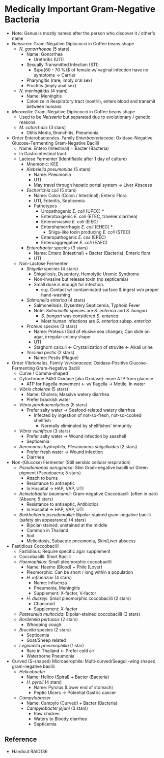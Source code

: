 # Medically Important Gram-Negative Bacteria

* Note: Genus is mostly named after the person who discover it / other's name
* *Neisseria*: Gram-Negative Diplococci in Coffee beans shape
  * *N. gonorrhoeae* (5 stars)
    * Name: Gonorrhea
      * Urethritis (UTI)
    * Sexually Transmitted Infection (STI)
      * $\pu{60 - 70 %}$ of female w/ vaginal infection have no symptoms → Carrier
    * Pharyngitis (rare; imply oral sex)
    * Proctitis (imply anal sex)
  * *N. meningitidis* (4 stars)
    * Name: Meningitis
    * Colonize in Respiratory tract (nostril), enters blood and transmit between humans
* *Moraxella*: Gram-Negative Diplococci in Coffee beans shape
  * Used to be *Neisseria* but separated due to evolutionary / genetic reasons
  * *M. catarrhalis* (3 stars)
    * Otitis Media, Bronchitis, Pneumonia
* Order Enterobacterales. Family *Enterbacteriaceae*: Oxidase-Negative Glucose-Fermenting Gram-Negative Bacilli
  * Name: Entero (Intestinal) + Bacter (Bacteria)
  * In Gastrointestinal tract
  * Lactose Fermenter (Identifiable after 1 day of culture)
    * Mnemonic: KEE
    * *Klebsiella pneumoniae* (5 stars)
      * Name: Pneumonia
      * UTI
      * May travel through hepatic portal system → Liver Abscess
    * *Escherichia coli* (5 stars)
      * Name: Colon (Colon / Intestinal); Enteric Flora
      * UTI, Enteritis, Septicemia
      * Pathotypes
        * Uropathogenic *E. coli* (UPEC) \*
        * Enterotoxigenic *E. coli* (ETEC, traveler diarrhea)
        * Enteroinvasive *E. coli* (EIEC)
        * Enterohemorrhagic *E. coli* (EHEC) \*
          * Shiga-like toxin producing *E. coli* (STEC)
        * Enteropathogenic *E. coli* (EPEC)
        * Enteroaggregative *E. coli* (EAEC)
    * *Enterobacter* species (3 stars)
      * Name: Entero (Intestinal) + Bacter (Bacteria); Enteric flora
      * UTI
  * Non-Lactose Fermenter
    * *Shigella* species (4 stars)
      * Shigellosis, Dysentery, Hemolytic Uremic Syndrome
      * Non-invasive but release toxin (no septicemia)
      * Small dose is enough for infection.
        * e.g. Contact w/ contaminated surface & ingest w/o proper hand-washing.
    * *Salmonella enterica* (4 stars)
      * Salmonellosis, Dysentery Septicemia, Typhoid Fever
      * Note: *Salmonella* species are *S. enterica* and *S. bongori*
        * *S. bongori* was considered *S. enterica*
        * Most human infections are *S. enterica* subsp. *enterica*
    * *Proteus* species (3 stars)
      * Name: Proteus (God of elusive sea change); Can slide on agar, irregular colony shape
      * UTI
      * Staghorn calculi ← Crystallization of struvite ← Alkali urine
    * *Yersinia pestis* (2 stars)
      * Name: Pestis (Plague)
* Order Vibrionales, Family *Vivrionaceae*: Oxidase-Positive Glucose-Fermenting Gram-Negative Bacilli
  * Curve / Comma-shaped
  * Cytochrome P450 Oxidase (aka Oxidase): more ATP from glucose
    * ATP for flagella movement ← w/ flagella → Motile, In water
  * *Vibrio cholerae* (5 stars)
    * Name: Cholera; Massive watery diarrhea
    * Prefer brackish water
  * *Vibrio parahaemolyticus* (5 stars)
    * Prefer salty water → Seafood-related watery diarrhea
      * Infected by ingestion of not-so-fresh, not-so-cooked shellfish
        * Normally eliminated by shellfishes' immunity
  * *Vibrio vulnificus* (3 stars)
    * Prefer salty water → Wound infection by seashell
    * Septicemia
  * *Aeromonas hydrophila*, *Plesiomonas shigelloides* (2 stars)
    * Prefer fresh water → Wound infection
    * Diarrhea
* Non-(Glucose) Fermenter (Still aerobic cellular respiration)
  * *Pseudomonas aeruginosa*: Slim Gram-negative bacilli w/ Green pigment (Pseudoaeru; 5 stars)
    * Attach to burns
    * Resistance to antiseptic
    * In Hospital → HAP, VAP, UTI
  * *Acinetobacter baumannii*: Gram-negative Coccobacilli (often in pair) (Abaum; 5 stars)
    * Resistance to antiseptic, Antibiotics
    * In Hospital → HAP, VAP, UTI
  * *Burkholderia pseudomallei*: Bipolar-stained gram-negative bacilli (safety pin appearance) (4 stars)
    * Bipolar-stained: unstained at the middle
    * Common in Thailand
    * Soil
    * Melioidosis, Subacute pneumonia, Skin/Liver abscess
* Fastidious Coccobacilli
  * Fastidious: Require specific agar supplement
  * Coccobacilli: Short Bacilli
  * *Haemophilus*: Small pleomorphic coccobacilli
    * Name: Haemo (Blood) + Phile (Lover)
    * Pleomorphic: Can be short / long within a population
    * *H. influenzae* (4 stars)
      * Name: Influenza
      * Pneumonia, Meningitis
      * Supplement: X-factor, V-factor
    * *H. ducreyi*: Small pleomorphic coccobacilli (2 stars)
      * Chancroid
      * Supplement: X-factor
  * *Pasteurella multocida*: Bipolar-stained coccobacilli (3 stars)
  * *Bordetella pertussis* (2 stars)
    * Whooping cough
  * *Brucella* species (2 stars)
    * Septicemia
    * Goat/Sheep related
  * *Legionella pneumophilia* (1 star)
    * Rare in Thailand ← Prefer cold air
    * Waterborne Pneumonia
* Curved (S-shaped) Microaerophile: Multi-curved/Seagull-wing shaped, gram-negative bacilli
  * *Helicobacter*
    * Name: Helico (Spiral) + Bacter (Bacteria)
    * *H. pyroli* (4 stars)
      * Name: Pyrolus (Lower end of stomach)
      * Peptic Ulcers → Potential Gastric cancer
  * *Campylobacter*
    * Name: Campylo (Curved) + Bacter (Bacteria)
    * *Campylobacter jejuni* (3 stars)
      * Raw chicken
      * Watery to Bloody diarrhea
      * Septicemia

## Reference

* Handout RAID136
